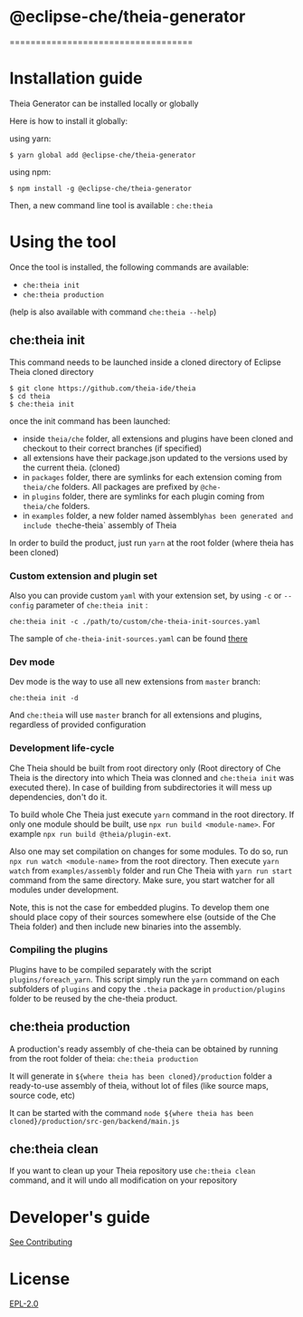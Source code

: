 # @eclipse-che/theia-generator
===================================


# Installation guide

Theia Generator can be installed locally or globally

Here is how to install it globally:

using yarn:
```
$ yarn global add @eclipse-che/theia-generator
```

using npm:
```
$ npm install -g @eclipse-che/theia-generator
```

Then, a new command line tool is available : `che:theia`

# Using the tool

Once the tool is installed, the following commands are available:
- `che:theia init`
- `che:theia production`

(help is also available with command `che:theia --help`)

## che:theia init

This command needs to be launched inside a cloned directory of Eclipse Theia cloned directory

```
$ git clone https://github.com/theia-ide/theia
$ cd theia
$ che:theia init
```

once the init command has been launched:
- inside `theia/che` folder, all extensions and plugins have been cloned and checkout to their correct branches (if specified)
- all extensions have their package.json updated to the versions used by the current theia. (cloned)
- in `packages` folder, there are symlinks for each extension coming from `theia/che` folders. All packages are prefixed by `@che-`
- in `plugins` folder, there are symlinks for each plugin coming from `theia/che` folders.
- in `examples` folder, a new folder named àssembly` has been generated and include the `che-theia` assembly of Theia

In order to build the product, just run `yarn` at the root folder (where theia has been cloned)

### Custom extension and plugin set

Also you can provide custom `yaml` with your extension set, by using `-c` or `--config` parameter of `che:theia init` :

`che:theia init -c ./path/to/custom/che-theia-init-sources.yaml`

The sample of `che-theia-init-sources.yaml` can be found [there](https://github.com/eclipse/che-theia/blob/master/che-theia-init-sources.yml)

### Dev mode

Dev mode is the way to use all new extensions from `master` branch:

`che:theia init -d`

And `che:theia` will use `master` branch for all extensions and plugins, regardless of provided configuration

### Development life-cycle
Che Theia should be built from root directory only (Root directory of Che Theia is the directory into which Theia was clonned and `che:theia init` was executed there). In case of building from subdirectories it will mess up dependencies, don't do it.

To build whole Che Theia just execute `yarn` command in the root directory.
If only one module should be built, use `npx run build <module-name>`. For example `npx run build @theia/plugin-ext`.

Also one may set compilation on changes for some modules. To do so, run `npx run watch <module-name>` from the root directory. Then execute `yarn watch` from `examples/assembly` folder and run Che Theia with `yarn run start` command from the same directory. Make sure, you start watcher for all modules under development.

Note, this is not the case for embedded plugins.
To develop them one should place copy of their sources somewhere else (outside of the Che Theia folder) and then include new binaries into the assembly.

### Compiling the plugins
Plugins have to be compiled separately with the script `plugins/foreach_yarn`. This script simply run the `yarn` command on each subfolders of `plugins` and copy the `.theia` package in `production/plugins` folder to be reused by the che-theia product.

## che:theia production
A production's ready assembly of che-theia can be obtained by running from the root folder of theia: `che:theia production`

It will generate in `${where theia has been cloned}/production` folder a ready-to-use assembly of theia, without lot of files (like source maps, source code, etc)

It can be started with the command `node ${where theia has been cloned}/production/src-gen/backend/main.js`

## che:theia clean

If you want to clean up your Theia repository use
`che:theia clean` command, and it will undo all modification on your repository

# Developer's guide
[See Contributing](CONTRIBUTING.md)

# License

[EPL-2.0](LICENSE)
